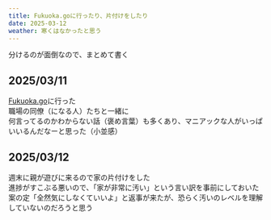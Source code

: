```yaml
---
title: Fukuoka.goに行ったり、片付けをしたり
date: 2025-03-12
weather: 寒くはなかったと思う
---
```


分けるのが面倒なので、まとめて書く  
## 2025/03/11  
[Fukuoka.go](https://fukuokago.connpass.com/event/344467/)に行った  
職場の同僚（になる人）たちと一緒に  
何言ってるのかわからない話（褒め言葉）も多くあり、マニアックな人がいっぱいいるんだなーと思った（小並感）  
  
## 2025/03/12  
週末に親が遊びに来るので家の片付けをした  
進捗がすこぶる悪いので、「家が非常に汚い」という言い訳を事前にしておいた  
案の定「全然気にしなくていいよ」と返事が来たが、恐らく汚いのレベルを理解していないのだろうと思う  

